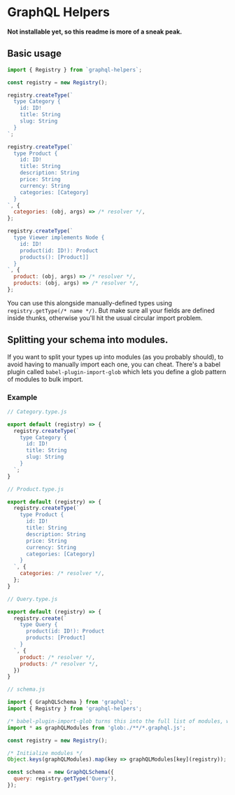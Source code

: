 # GraphQL Helpers

**Not installable yet, so this readme is more of a sneak peak.**

## Basic usage

```javascript
import { Registry } from `graphql-helpers`;

const registry = new Registry();

registry.createType(`
  type Category {
    id: ID!
    title: String
    slug: String
  }
`;

registry.createType(`
  type Product {
    id: ID!
    title: String
    description: String
    price: String
    currency: String
    categories: [Category]
  }
`, {
  categories: (obj, args) => /* resolver */,
};

registry.createType(`
  type Viewer implements Node {
    id: ID!
    product(id: ID!): Product
    products(): [Product]]
  }
`, {
  product: (obj, args) => /* resolver */,
  products: (obj, args) => /* resolver */,
};    
```

You can use this alongside manually-defined types using `registry.getType(/* name */)`. But make sure all your fields are defined inside thunks, otherwise you'll hit the usual circular import problem.

## Splitting your schema into modules.

If you want to split your types up into modules (as you probably should), to avoid having to manually import each one, you can cheat. There's a babel plugin called `babel-plugin-import-glob` which lets you define a glob pattern of modules to bulk import.

### Example

```javascript
// Category.type.js

export default (registry) => {
  registry.createType(`
    type Category {
      id: ID!
      title: String
      slug: String
    }
  `;
}
```

```javascript
// Product.type.js

export default (registry) => {
  registry.createType(`
    type Product {
      id: ID!
      title: String
      description: String
      price: String
      currency: String
      categories: [Category]
    }
  `, {
    categories: /* resolver */,
  };
}
```

```javascript
// Query.type.js

export default (registry) => {
  registry.create(`
    type Query {
      product(id: ID!): Product
      products: [Product]
    }
  `, {
    product: /* resolver */,
    products: /* resolver */,
  })
}
```

```javascript
// schema.js

import { GraphQLSchema } from 'graphql';
import { Registry } from 'graphql-helpers';

/* babel-plugin-import-glob turns this into the full list of modules, works with webpack */
import * as graphQLModules from 'glob:./**/*.graphql.js';

const registry = new Registry();

/* Initialize modules */
Object.keys(graphQLModules).map(key => graphQLModules[key](registry));

const schema = new GraphQLSchema({
  query: registry.getType('Query'),
});
```
